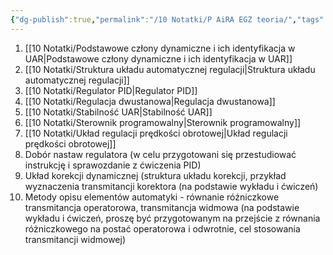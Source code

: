 ```yaml
---
{"dg-publish":true,"permalink":"/10 Notatki/P AiRA EGZ teoria/","tags":["gardenEntry"]}
---
```


1. [[10 Notatki/Podstawowe człony dynamiczne i ich identyfikacja w UAR\|Podstawowe człony dynamiczne i ich identyfikacja w UAR]]
2. [[10 Notatki/Struktura układu automatycznej regulacji\|Struktura układu automatycznej regulacji]]
3. [[10 Notatki/Regulator PID\|Regulator PID]]
4. [[10 Notatki/Regulacja dwustanowa\|Regulacja dwustanowa]]
5. [[10 Notatki/Stabilność UAR\|Stabilność UAR]]
6. [[10 Notatki/Sterownik programowalny\|Sterownik programowalny]]
7. [[10 Notatki/Układ regulacji prędkości obrotowej\|Układ regulacji prędkości obrotowej]]
8. Dobór nastaw regulatora (w celu przygotowani się przestudiować instrukcję i sprawozdanie z ćwiczenia PID)
9. Układ korekcji dynamicznej (struktura układu korekcji, przykład wyznaczenia transmitancji korektora (na podstawie wykładu i ćwiczeń)
10. Metody opisu elementów automatyki - równanie różniczkowe transmitancja operatorowa, transmitancja widmowa (na podstawie wykładu i ćwiczeń, proszę być przygotowanym na przejście z równania różniczkowego na postać operatorowa i odwrotnie, cel stosowania transmitancji widmowej)